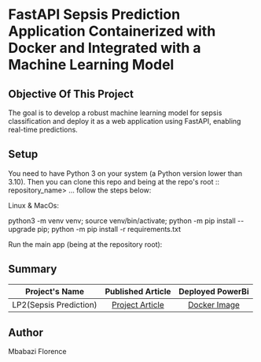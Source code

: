 # FastAPI Sepsis Prediction Application Containerized with Docker and Integrated with a Machine Learning Model

## Objective Of This Project

The goal is to develop a robust machine learning model for sepsis classification and deploy it as a web application using FastAPI, enabling real-time predictions.

## Setup

You need to have Python 3 on your system (a Python version lower than 3.10). Then you can clone this repo and being at the repo's root :: repository_name> ... follow the steps below:

Linux & MacOs:

  python3 -m venv venv; source venv/bin/activate; python -m pip install --upgrade pip; python -m pip install -r requirements.txt

Run the main app (being at the repository root):


## Summary

 | Project's Name | Published Article  | Deployed PowerBi |
|:--------------:|:--------------:|:--------------:|
| LP2(Sepsis Prediction)  |[Project Article](https://www.linkedin.com/pulse/sepsis-classification-machine-learning-project-florence-mbabazi-fn5if) |    [Docker Image](https://hub.docker.com/r/mbabaziflorence1234/sepsis-fastapi)|

## Author

Mbabazi Florence